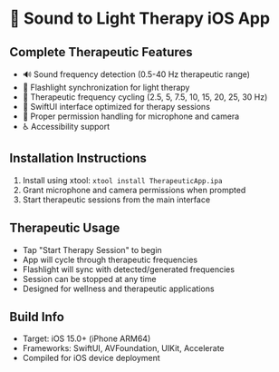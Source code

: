 # 🏥 Sound to Light Therapy iOS App

## Complete Therapeutic Features
- 🔊 Sound frequency detection (0.5-40 Hz therapeutic range)
- 🔦 Flashlight synchronization for light therapy
- 🎯 Therapeutic frequency cycling (2.5, 5, 7.5, 10, 15, 20, 25, 30 Hz)
- 📱 SwiftUI interface optimized for therapy sessions
- 🔐 Proper permission handling for microphone and camera
- ♿ Accessibility support

## Installation Instructions
1. Install using xtool: `xtool install TherapeuticApp.ipa`
2. Grant microphone and camera permissions when prompted
3. Start therapeutic sessions from the main interface

## Therapeutic Usage
- Tap "Start Therapy Session" to begin
- App will cycle through therapeutic frequencies
- Flashlight will sync with detected/generated frequencies
- Session can be stopped at any time
- Designed for wellness and therapeutic applications

## Build Info
- Target: iOS 15.0+ (iPhone ARM64)
- Frameworks: SwiftUI, AVFoundation, UIKit, Accelerate
- Compiled for iOS device deployment
